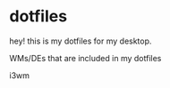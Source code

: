 # dotfiles
hey! this is my dotfiles for my desktop.

WMs/DEs that are included in my dotfiles

i3wm

